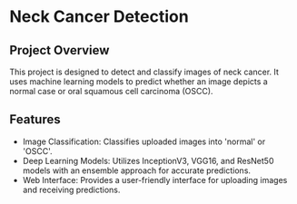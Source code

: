 # Neck Cancer Detection

## Project Overview

This project is designed to detect and classify images of neck cancer. It uses machine learning models to predict whether an image depicts a normal case or oral squamous cell carcinoma (OSCC).

## Features

- Image Classification: Classifies uploaded images into 'normal' or 'OSCC'.
- Deep Learning Models: Utilizes InceptionV3, VGG16, and ResNet50 models with an ensemble approach for accurate predictions.
- Web Interface: Provides a user-friendly interface for uploading images and receiving predictions.

